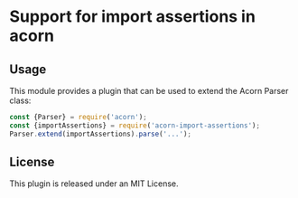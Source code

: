 # Support for import assertions in acorn

## Usage

This module provides a plugin that can be used to extend the Acorn Parser class:

```js
const {Parser} = require('acorn');
const {importAssertions} = require('acorn-import-assertions');
Parser.extend(importAssertions).parse('...');
```

## License

This plugin is released under an MIT License.
